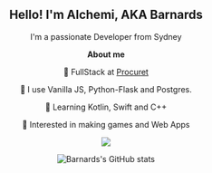 
  
<div align = "center">
<h2>Hello! I'm Alchemi, AKA Barnards</h2>

I'm a passionate Developer from Sydney

**About me**

💼 FullStack at [Procuret](https://procuret.com/)

👾 I use Vanilla JS, Python-Flask and Postgres.

🤖 Learning Kotlin, Swift and C++

🖤 Interested in making games and Web Apps
<div>

![](https://komarev.com/ghpvc/?username=Barnards&color=FF0000&label=NUMBER+OF+RED+PILL+CHADS+WHO+VISITED+THE+SAUCE:&style=flat)

</div>

</div>

<div align = "center">

<p>

![Barnards's GitHub stats](https://github-readme-stats.vercel.app/api?username=barnards&show_icons=true&theme=tokyonight)

</p>

</div>




